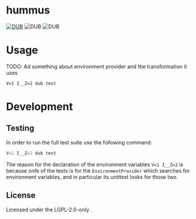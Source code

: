hummus
======

[![DUB](https://img.shields.io/dub/v/hummus?color=%23c10000ff%20&style=flat-square)](https://code.dlang.org/packages/hummus) ![DUB](https://img.shields.io/dub/dt/hummus?style=flat-square) ![DUB](https://img.shields.io/dub/l/hummus?style=flat-square)

# Usage

TODO: Ad something about environment provider
and the transformation it uses

```
V=1 I__Z=2 dub test
```

# Development

## Testing

In order to run the full test suite use the following
command:

```d
V=1 I__Z=2 dub test
```

The reason for the declaration of the environment
variables `V=1 I__Z=2` is because onfe of the tests
is for the `EnvironmentProvider` which searches
for environment variables, and in particular its
unittest looks for those two.

## License

Licensed under the LGPL-2.0-only .
